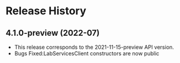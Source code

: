 # Release History

## 4.1.0-preview (2022-07)
- This release corresponds to the 2021-11-15-preview API version.
- Bugs Fixed:LabServicesClient constructors are now public

